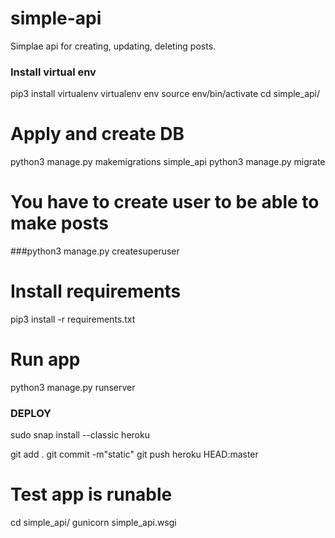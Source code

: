 # simple-api

Simplae api for creating, updating, deleting posts.


### Install virtual env
pip3 install virtualenv
virtualenv env
source env/bin/activate
cd simple_api/

# Apply and create DB
python3 manage.py makemigrations simple_api
python3 manage.py migrate

# You have to create user to be able to make posts
###python3 manage.py createsuperuser

# Install requirements
pip3 install -r requirements.txt

# Run app
python3 manage.py runserver



### DEPLOY
sudo snap install --classic heroku

git add .
git commit -m"static"
git push heroku HEAD:master

# Test app is runable
cd simple_api/
gunicorn simple_api.wsgi
